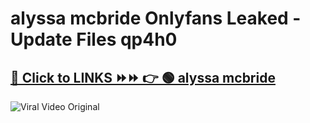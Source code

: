 
 # alyssa mcbride Onlyfans Leaked - Update Files qp4h0

## <h2><a href="https://clipsfans.com/alyssa_mcbride&ref=git">🔗 Click to LINKS ⏩⏩ 👉 🟢 alyssa mcbride </a></h2>

<a href="https://clipsfans.com/alyssa_mcbride&ref=git" rel="nofollow" data-target="animated-image.originalLink"><img src="https://i.ibb.co.com/xMMVF88/686577567.gif" alt="Viral Video Original" style="max-width: 100%; display: inline-block;" data-target="animated-image.originalImage"></a>

